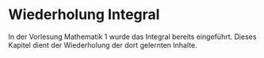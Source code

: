 # Wiederholung Integral

In der Vorlesung Mathematik 1 wurde das Integral bereits eingeführt. Dieses
Kapitel dient der Wiederholung der dort gelernten Inhalte. 